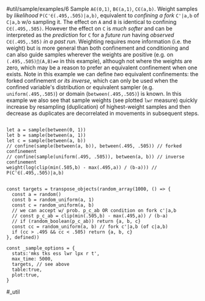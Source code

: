 #util/sample/examples/6 Sample `A∈(0,1)`, `B∈(a,1)`, `C∈(a,b)`. Weight samples by _likelihood_ `P(C'∈(.495,.505)|a,b)`, equivalent to _confining a fork_ `C'|a,b` of `C|a,b` w/o sampling it. The effect on `A` and `B` is identical to confining `C∈(.495,.505)`. However the effect on `C` is _much softer_ and can be interpreted as the _prediction_ for `C` for a _future run_ having _observed_ `C∈(.495,.505)` _in a past run_. Weighting requires more information (i.e. the weight) but is more general than both confinement and conditioning and can also guide samples wherever the weights are positive (e.g. on `(.495,.505)⋂(A,B)≠∅` in this example), although not where the weights are zero, which may be a reason to prefer an equivalent confinement when one exists. Note in this example we can define _two_ equivalent confinements: the forked confinement _or its inverse_, which can only be used when the confined variable's distribution or equivalent sampler (e.g. `uniform(.495,.505)`) or domain (`between(.495,.505)`) is known. In this example we also see that sample weights (see plotted `lwr` measure) quickly increase by resampling (duplication) of highest-weight samples and then decrease as duplicates are decorrelated in movements in subsequent steps.
```js:js_input

let a = sample(between(0, 1))
let b = sample(between(a, 1))
let c = sample(between(a, b))
// confine(sample(between(a, b)), between(.495, .505)) // forked confinement
// confine(sample(uniform(.495, .505)), between(a, b)) // inverse confinement
weight(log(clip(min(.505,b) - max(.495,a)) / (b-a))) // P(C'∈(.495,.505)|a,b)

```
```js:js_removed

const targets = transpose_objects(random_array(1000, () => {
  const a = random()
  const b = random_uniform(a, 1)
  const c = random_uniform(a, b)
  // we can accept w/ prob. p_c_ab OR condition on fork c'|a,b
  // const p_c_ab = clip(min(.505,b) - max(.495,a)) / (b-a)
  // if (random_boolean(p_c_ab)) return {a, b, c}
  const cc = random_uniform(a, b) // fork c'|a,b (of c|a,b)
  if (cc > .495 && cc < .505) return {a, b, c}
}, defined))

const _sample_options = { 
  stats:'mks tks ess lwr lpx r t',
  max_time: 5000,
  targets, // see above
  table:true,
  plot:true,
}

```
#_util